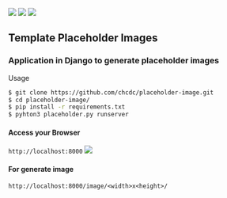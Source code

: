 ![](https://img.shields.io/badge/django-1.9.13-green.svg) ![](https://img.shields.io/pypi/pyversions/Django.svg) ![](https://img.shields.io/cocoapods/l/AFNetworking.svg)

## Template Placeholder Images

### Application in Django to generate placeholder images

Usage

```sh
$ git clone https://github.com/chcdc/placeholder-image.git
$ cd placeholder-image/
$ pip install -r requirements.txt 
$ pyhton3 placeholder.py runserver
```

#### Access your Browser

```http://localhost:8000```
![](https://user-images.githubusercontent.com/10574354/34646225-9c5553bc-f349-11e7-966d-650ed5b4f2b7.png)

#### For generate image
```http://localhost:8000/image/<width>x<height>/```



